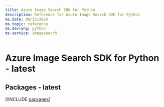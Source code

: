 ```yaml
---
title: Azure Image Search SDK for Python
description: Reference for Azure Image Search SDK for Python
ms.date: 09/13/2024
ms.topic: reference
ms.devlang: python
ms.service: imagesearch
---
```

# Azure Image Search SDK for Python - latest
## Packages - latest
[!INCLUDE [packages](image-search-index.md)]